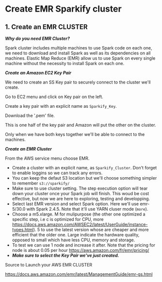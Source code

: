 # Create EMR Sparkify cluster

## 1. Create an EMR CLUSTER

***Why do you need EMR Cluster?***

Spark cluster includes multiple machines to use Spark code on each one, we need to download and install Spark as well as its dependencies on all machines. Elastic Map Reduce (EMR) allow us to use Spark on every single machine without the necessity to install Spark on each one.

***Create an Amazon EC2 Key Pair***

We need to create an SS Key pair to securely connect to the cluster we'll create.

Go to EC2 menu and click on Key pair on the left.

Create a key pair with an explicit name as ```Sparkify_Key```.

Download the '.pem' file.

This is one half of the key pair and Amazon will put the other on the cluster.

Only when we have both keys together we'll be able to connect to the machines.

***Create an EMR Cluster***

From the AWS service menu choose EMR.

- Create a cluster with an explicit name, as ```Sparkify_Cluster```. Don't forget to enable loggins so we can track any errors.
- You can keep the defaut S3 location but we'll choose something simpler to remember ```s3://sparkify/```
- Make sure to use cluster setting. The step execution option will tear down your cluster once your Spark job will finish. This woud be cost effective, but now we are here to exploring, testing and developping.
- Select last EMR version and select Spark option. Here we'll use emr-5/30.0 with Spark 2.4.5. Note that it'll use YARN cluser mode (```more```). 
- Choose a m5.xlarge. M for mulipurpose (the other one optimized a specific step, i.e c is optimized for CPU, more https://docs.aws.amazon.com/AWSEC2/latest/UserGuide/instance-types.html). 5 to use the latest version whose are cheaper and more efficient that the older one. Large indicate the hardware quality, opposed to small which have less CPU, memory and storage. 
- To test we can use 1 node and increase it after. Note that the pricing for node is about 0.05 per hour https://aws.amazon.com/fr/emr/pricing/
- ***Make sure to select the Key Pair we've just created.***

Source to Launch your AWS EMR CLUSTER

https://docs.aws.amazon.com/emr/latest/ManagementGuide/emr-gs.html
